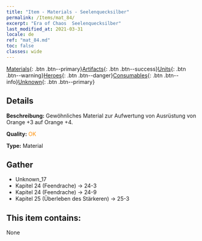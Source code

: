 ```yaml
---
title: "Item - Materials - Seelenquecksilber"
permalink: /Items/mat_84/
excerpt: "Era of Chaos  Seelenquecksilber"
last_modified_at: 2021-03-31
locale: de
ref: "mat_84.md"
toc: false
classes: wide
---
```

 [Materials](/de/Items/){: .btn .btn--primary}[Artifacts](/de/Items/Artifacts/){: .btn .btn--success}[Units](/de/Items/Units/){: .btn .btn--warning}[Heroes](/de/Items/Heroes/){: .btn .btn--danger}[Consumables](/de/Items/Consumables/){: .btn .btn--info}[Unknown](/de/Items/Unknown/){: .btn .btn--primary}

## Details
 **Beschreibung:** Gewöhnliches Material zur Aufwertung von Ausrüstung von Orange +3 auf Orange +4.

 **Quality:** <span style="color: #FF8C00">OK</span>

 **Type:** Material

## Gather

*    Unknown_17 
*    Kapitel 24 (Feendrache) -> 24-3 
*    Kapitel 24 (Feendrache) -> 24-9 
*    Kapitel 25 (Überleben des Stärkeren) -> 25-3 

## This item contains:

  None

